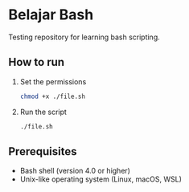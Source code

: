 # Belajar Bash

Testing repository for learning bash scripting.

## How to run

1. Set the permissions
   ```bash
   chmod +x ./file.sh
   ```
2. Run the script
   ```bash
   ./file.sh
   ```

## Prerequisites

- Bash shell (version 4.0 or higher)
- Unix-like operating system (Linux, macOS, WSL)
